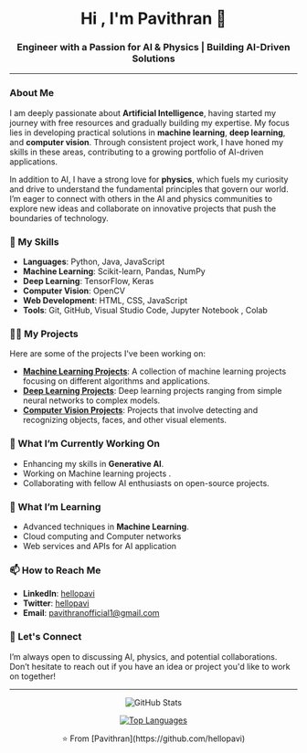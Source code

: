 <h1 align="center">Hi , I'm Pavithran 👋</h1>
<h3 align="center">Engineer with a Passion for AI & Physics | Building AI-Driven Solutions</h3>


---
### About Me

I am deeply passionate about **Artificial Intelligence**, having started my journey with free resources and gradually building my expertise. My focus lies in developing practical solutions in **machine learning**, **deep learning**, and **computer vision**. Through consistent project work, I have honed my skills in these areas, contributing to a growing portfolio of AI-driven applications.

In addition to AI, I have a strong love for **physics**, which fuels my curiosity and drive to understand the fundamental principles that govern our world. I’m eager to connect with others in the AI and physics communities to explore new ideas and collaborate on innovative projects that push the boundaries of technology.

### 🚀 My Skills

- **Languages**: Python, Java, JavaScript
- **Machine Learning**: Scikit-learn, Pandas, NumPy
- **Deep Learning**: TensorFlow, Keras
- **Computer Vision**: OpenCV
- **Web Development**: HTML, CSS, JavaScript
- **Tools**: Git, GitHub, Visual Studio Code, Jupyter Notebook , Colab

### 🧑‍💻 My Projects

Here are some of the projects I've been working on:

- **[Machine Learning Projects](https://github.com/hellopavi/machine_learning_projects)**: A collection of machine learning projects focusing on different algorithms and applications.
- **[Deep Learning Projects](https://github.com/hellopavi/deep_learning_projects)**: Deep learning projects ranging from simple neural networks to complex models.
- **[Computer Vision Projects](https://github.com/hellopavi/opencv_projects)**: Projects that involve detecting and recognizing objects, faces, and other visual elements.

### 🔭 What I’m Currently Working On

- Enhancing my skills in **Generative AI**.
- Working on Machine learning projects .
- Collaborating with fellow AI enthusiasts on open-source projects.

### 🌱 What I’m Learning

- Advanced techniques in **Machine Learning**.
- Cloud computing and Computer networks
- Web services and APIs for AI application

### 📫 How to Reach Me

- **LinkedIn**: [hellopavi](https://www.linkedin.com/in/hellopavi)
- **Twitter**: [hellopavi](https://twitter.com/hellopavi)
- **Email**: pavithranofficial1@gmail.com

### 💬 Let's Connect

I’m always open to discussing AI, physics, and potential collaborations. Don’t hesitate to reach out if you have an idea or project you'd like to work on together!

---

<p align="center">
    <img src="https://github-readme-stats.vercel.app/api?username=hellopavi&show_icons=true&theme=radical" alt="GitHub Stats">
</p>

<p align="center">
    <a href="https://github.com/hellopavi?tab=repositories">
        <img src="https://github-readme-stats.vercel.app/api/top-langs/?username=hellopavi&layout=compact&theme=radical" alt="Top Languages">
    </a>
</p>

<p align="center">⭐️ From [Pavithran](https://github.com/hellopavi) </p>

